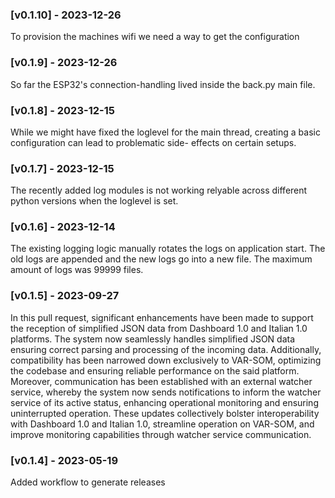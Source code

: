 
### [v0.1.10] - 2023-12-26
To provision the machines wifi we need a way to get the configuration


### [v0.1.9] - 2023-12-26
So far the ESP32's connection-handling lived inside the back.py main file.


### [v0.1.8] - 2023-12-15
While we might have fixed the loglevel for the main thread, creating a basic configuration can lead to problematic side- effects on certain setups.


### [v0.1.7] - 2023-12-15
The recently added log modules is not working relyable across different python versions when the loglevel is set.


### [v0.1.6] - 2023-12-14
The existing logging logic manually rotates the logs on application start. The old logs are appended and the new logs go into a new file. The maximum amount of logs was 99999 files.


### [v0.1.5] - 2023-09-27
In this pull request, significant enhancements have been made to support the reception of simplified JSON data from Dashboard 1.0 and Italian 1.0 platforms. The system now seamlessly handles simplified JSON data ensuring correct parsing and processing of the incoming data. Additionally, compatibility has been narrowed down exclusively to VAR-SOM, optimizing the codebase and ensuring reliable performance on the said platform. Moreover, communication has been established with an external watcher service, whereby the system now sends notifications to inform the watcher service of its active status, enhancing operational monitoring and ensuring uninterrupted operation. These updates collectively bolster interoperability with Dashboard 1.0 and Italian 1.0, streamline operation on VAR-SOM, and improve monitoring capabilities through watcher service communication.


### [v0.1.4] - 2023-05-19
Added workflow to generate releases

